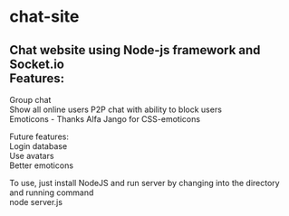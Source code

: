 chat-site
=========
Chat website using Node-js framework and Socket.io  
Features:  
------------------------  
Group chat  
Show all online users P2P chat with ability to block users  
Emoticons - Thanks Alfa Jango for CSS-emoticons  
   
Future features:  
Login database  
Use avatars  
Better emoticons  
  
To use, just install NodeJS and run server by changing into the directory and running command  
   node server.js
